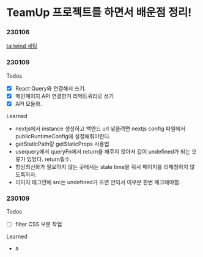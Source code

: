 # TeamUp 프로젝트를 하면서 배운점 정리!


### 230106
[tailwind 세팅](https://tailwindcss.com/docs/guides/nextjs)

### 230109
Todos
- [x] React Query와 연결해서 쓰기.
- [x] 메인페이지 API 연결한거 리엑트쿼리로 쓰기
- [x] API 모듈화.
  
Learned
 + nextjs에서 instance 생성하고 백엔드 url 넣을려면 nextjs config 파일에서 publicRuntimeConfig에 설정해줘야한다.
 + getStaticPath랑 getStaticProps 사용법
 + usequery에서 queryFn에서 return을 해주지 않아서 값이 undefined가 되는 오류가 있었다. return필수.
 + 항상최신화가 필요하지 않는 곳에서는 stale time을 줘서 페이지를 리패칭하지 않도록하자.
 + 이미지 태그안에 src는 undefined가 뜨면 안되서 이부분 한번 체크해야함.


### 230109
Todos
- [ ] filter CSS 부분 작업
  
Learned
- a 